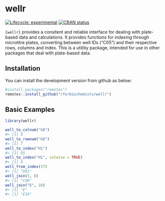 
<!-- README.md is generated from README.Rmd. Please edit that file -->

# wellr

<!-- badges: start -->

[![Lifecycle:
experimental](https://img.shields.io/badge/lifecycle-experimental-orange.svg)](https://lifecycle.r-lib.org/articles/stages.html#experimental)
[![CRAN
status](https://www.r-pkg.org/badges/version/wellr)](https://CRAN.R-project.org/package=wellr)
<!-- badges: end -->

`{wellr}` provides a consitent and reliable interface for dealing with
plate-based data and calculations. It provides functions for indexing
through microtitre plates, converting between well IDs (“C05”) and their
respective rows, columns and index. This is a utilitiy package, intended
for use in other packages that deal with plate-based data.

## Installation

<!-- You can install the released version of wellr from [CRAN](https://CRAN.R-project.org) with: -->

You can install the development version from github as below:

``` r
#install.packages("remotes")
remotes::install_github("rforbiochemists/wellr")
```

## Basic Examples

``` r
library(wellr)

well_to_colnum("G8")
#> [1] 8
well_to_rownum("G8")
#> [1] 7
well_to_index("H1")
#> [1] 85
well_to_index("H1", colwise = TRUE)
#> [1] 8
well_from_index(37)
#> [1] "D01"
well_join(3, 8)
#> [1] "C08"
well_join("E", 10)
#> [1] "E"
#> [1] "E10"
```
